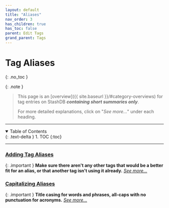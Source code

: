```yaml
---
layout: default
title: "Aliases"
nav_order: 3
has_children: true
has_toc: false
parent: Edit Tags
grand_parent: Tags
---
```


# Tag Aliases
{: .no_toc }

{: .note }
>
> This page is an [overview]({{ site.baseurl }}/#category-overviews) for tag entries on StashDB ***containing short summaries only***.
> 
> For more detailed explanations, click on "*See more...*" under each heading.

***

<details open markdown="block">
  <summary>
    Table of Contents
  </summary>
  {: .text-delta }
1. TOC
{:toc}
</details>

***

### [Adding Tag Aliases](adding-tag-aliases)

{: .important }
**Make sure there aren't any other tags that would be a better fit for an alias, or that another tag isn't using it already.** *[See more...](adding-tag-aliases)*


### [Capitalizing Aliases](capitalizing-aliases)

{: .important }
**Title casing for words and phrases, all-caps with no punctuation for acronyms.** *[See more...](capitalizing-aliases)*
